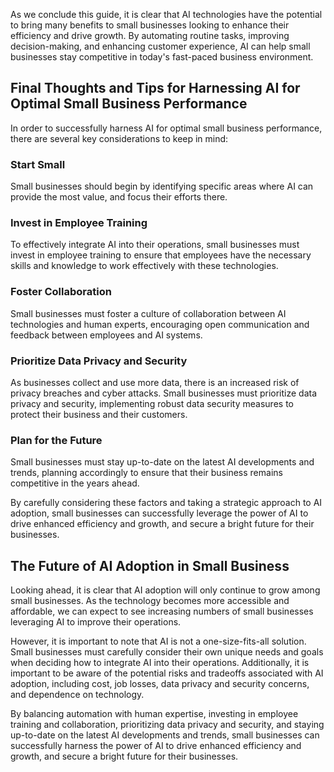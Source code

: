 
As we conclude this guide, it is clear that AI technologies have the potential to bring many benefits to small businesses looking to enhance their efficiency and drive growth. By automating routine tasks, improving decision-making, and enhancing customer experience, AI can help small businesses stay competitive in today's fast-paced business environment.

Final Thoughts and Tips for Harnessing AI for Optimal Small Business Performance
--------------------------------------------------------------------------------

In order to successfully harness AI for optimal small business performance, there are several key considerations to keep in mind:

### Start Small

Small businesses should begin by identifying specific areas where AI can provide the most value, and focus their efforts there.

### Invest in Employee Training

To effectively integrate AI into their operations, small businesses must invest in employee training to ensure that employees have the necessary skills and knowledge to work effectively with these technologies.

### Foster Collaboration

Small businesses must foster a culture of collaboration between AI technologies and human experts, encouraging open communication and feedback between employees and AI systems.

### Prioritize Data Privacy and Security

As businesses collect and use more data, there is an increased risk of privacy breaches and cyber attacks. Small businesses must prioritize data privacy and security, implementing robust data security measures to protect their business and their customers.

### Plan for the Future

Small businesses must stay up-to-date on the latest AI developments and trends, planning accordingly to ensure that their business remains competitive in the years ahead.

By carefully considering these factors and taking a strategic approach to AI adoption, small businesses can successfully leverage the power of AI to drive enhanced efficiency and growth, and secure a bright future for their businesses.

The Future of AI Adoption in Small Business
-------------------------------------------

Looking ahead, it is clear that AI adoption will only continue to grow among small businesses. As the technology becomes more accessible and affordable, we can expect to see increasing numbers of small businesses leveraging AI to improve their operations.

However, it is important to note that AI is not a one-size-fits-all solution. Small businesses must carefully consider their own unique needs and goals when deciding how to integrate AI into their operations. Additionally, it is important to be aware of the potential risks and tradeoffs associated with AI adoption, including cost, job losses, data privacy and security concerns, and dependence on technology.

By balancing automation with human expertise, investing in employee training and collaboration, prioritizing data privacy and security, and staying up-to-date on the latest AI developments and trends, small businesses can successfully harness the power of AI to drive enhanced efficiency and growth, and secure a bright future for their businesses.

